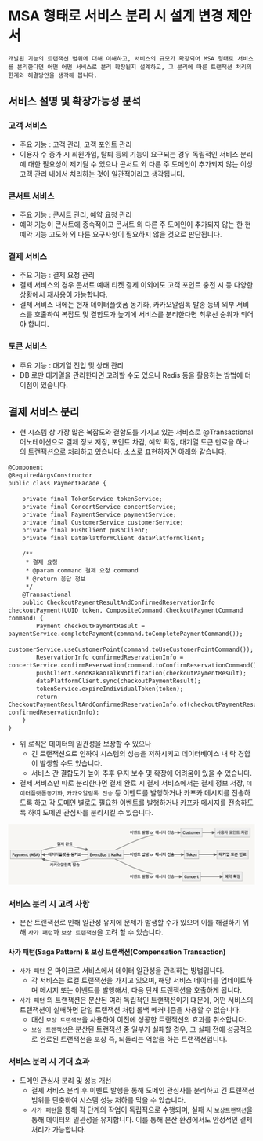 # MSA 형태로 서비스 분리 시 설계 변경 제안서

```
개발된 기능의 트랜잭션 범위에 대해 이해하고, 서비스의 규모가 확장되어 MSA 형태로 서비스를 분리한다면 어떤 어떤 서비스로 분리 확장될지 설계하고, 그 분리에 따른 트랜잭션 처리의 한계와 해결방안을 생각해 봅니다.
```

## 서비스 설명 및 확장가능성 분석
### 고객 서비스
- 주요 기능 : 고객 관리, 고객 포인트 관리
- 이용자 수 증가 시 회원가입, 탈퇴 등의 기능이 요구되는 경우 독립적인 서비스 분리에 대한 필요성이 제기될 수 있으나 콘서트 외 다른 주 도메인이 추가되지 않는 이상 고객 관리 내에서 처리하는 것이 일관적이라고 생각됩니다.

### 콘서트 서비스
- 주요 기능 : 콘서트 관리, 예약 요청 관리
- 예약 기능이 콘서트에 종속적이고 콘서트 외 다른 주 도메인이 추가되지 않는 한 현 예약 기능 고도화 외 다른 요구사항이 필요하지 않을 것으로 판단됩니다.

### 결제 서비스
- 주요 기능 : 결제 요청 관리
- 결제 서비스의 경우 콘서트 예매 티켓 결제 이외에도 고객 포인트 충전 시 등 다양한 상황에서 재사용이 가능합니다.
- 결제 서비스 내에는 현재 데이터플랫폼 동기화, 카카오알림톡 발송 등의 외부 서비스를 호출하여 복잡도 및 결합도가 높기에 서비스를 분리한다면 최우선 순위가 되어야 합니다.

### 토큰 서비스
- 주요 기능 : 대기열 진입 및 상태 관리
- DB 로만 대기열을 관리한다면 고려할 수도 있으나 Redis 등을 활용하는 방법에 더 이점이 있습니다.

## 결제 서비스 분리
- 현 시스템 상 가장 많은 복잡도와 결합도를 가지고 있는 서비스로 @Transactional 어노테이션으로 결제 정보 저장, 포인트 차감, 예약 확정, 대기열 토큰 만료을 하나의 트랜잭션으로 처리하고 있습니다. 소스로 표현하자면 아래와 같습니다.

```
@Component
@RequiredArgsConstructor
public class PaymentFacade {

    private final TokenService tokenService;
    private final ConcertService concertService;
    private final PaymentService paymentService;
    private final CustomerService customerService;
    private final PushClient pushClient;
    private final DataPlatformClient dataPlatformClient;
    
    /**
     * 결제 요청
     * @param command 결제 요청 command
     * @return 응답 정보
     */
    @Transactional
    public CheckoutPaymentResultAndConfirmedReservationInfo checkoutPayment(UUID token, CompositeCommand.CheckoutPaymentCommand command) {
        Payment checkoutPaymentResult = paymentService.completePayment(command.toCompletePaymentCommand());
        customerService.useCustomerPoint(command.toUseCustomerPointCommand());
        ReservationInfo confirmedReservationInfo = concertService.confirmReservation(command.toConfirmReservationCommand());
        pushClient.sendKakaoTalkNotification(checkoutPaymentResult);
        dataPlatformClient.sync(checkoutPaymentResult);
        tokenService.expireIndividualToken(token);
        return CheckoutPaymentResultAndConfirmedReservationInfo.of(checkoutPaymentResult, confirmedReservationInfo);
    }
}
```

- 위 로직은 데이터의 일관성을 보장할 수 있으나 
  - 긴 트랜잭션으로 인하여 시스템의 성능을 저하시키고 데이터베이스 내 락 경합이 발생할 수도 있습니다.
  - 서비스 간 결합도가 높아 추후 유지 보수 및 확장에 어려움이 있을 수 있습니다.
- 결제 서비스만 따로 분리한다면 결제 완료 시 결제 서비스에서는 결제 정보 저장, `데이터플랫폼동기화`, `카카오알림톡 전송` 등 이벤트를 발행하거나 카프카 메시지를 전송하도록 하고 각 도메인 별로도 필요한 이벤트를 발행하거나 카프카 메시지를 전송하도록 하여 도메인 관심사를 분리시킬 수 있습니다.

![concert-msa.png](../images/concert-msa.png)

### 서비스 분리 시 고려 사항

- 분산 트랜잭션로 인해 일관성 유지에 문제가 발생할 수가 있으며 이를 해결하기 위해 `사가 패턴`과 `보상 트랜잭션`을 고려 할 수 있습니다.

#### 사가 패턴(Saga Pattern) & 보상 트랜잭션(Compensation Transaction)
- `사가 패턴` 은 마이크로 서비스에서 데이터 일관성을 관리하는 방법입니다.
  - 각 서비스는 로컬 트랜잭션을 가지고 있으며, 해당 서비스 데이터를 업데이트하며 메시지 또는 이벤트를 발행해서, 다음 단계 트랜잭션을 호출하게 됩니다.
- `사가 패턴` 의 트랜잭션은 분산된 여러 독립적인 트랜잭션이기 떄문에, 어떤 서비스의 트랜잭션이 실패하면 단일 트랜잭션 처럼 롤백 메커니즘을 사용할 수 없습니다.
  - 대신 `보상 트랜잭션`을 사용하여 이전에 성공한 트랜잭션의 효과를 취소합니다.
  - `보상 트랜잭션`은 분산된 트랜잭션 중 일부가 실패할 경우, 그 실패 전에 성공적으로 완료된 트랜잭션을 보상 즉, 되돌리는 역할을 하는 트랜잭션입니다.

### 서비스 분리 시 기대 효과

- 도메인 관심사 분리 및 성능 개선
  - 결제 서비스 분리 후 이벤트 발행을 통해 도메인 관심사를 분리하고 긴 트랜잭션 범위를 단축하여 시스템 성능 저하를 막을 수 있습니다.
  - `사가 패턴`을 통해 각 단계의 작업이 독립적으로 수행되며, 실패 시 `보상트랜잭션`을 통해 데이터의 일관성을 유지합니다. 이를 통해 분산 환경에서도 안정적인 결제 처리가 가능합니다.

